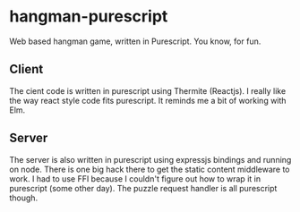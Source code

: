 # hangman-purescript
Web based hangman game, written in Purescript. You know, for fun.

## Client
The cient code is written in purescript using Thermite (Reactjs). I really like the way react style code fits purescript. It reminds me a bit of working with Elm.

## Server
The server is also written in purescript using expressjs bindings and running on node. There is one big hack there to get the static content middleware to work. I had to use FFI because I couldn't figure out how to wrap it in purescript (some other day). The puzzle request handler is all purescript though.
